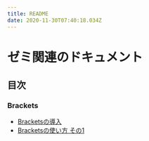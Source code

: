 ```yaml
---
title: README
date: 2020-11-30T07:40:18.034Z
---
```

# ゼミ関連のドキュメント

## 目次

### Brackets
- [Bracketsの導入](https://docs-for-seminar.netlify.app/brackets-setting.html)
- [Bracketsの使い方 その1](https://docs-for-seminar.netlify.app/brackets-starter.html)